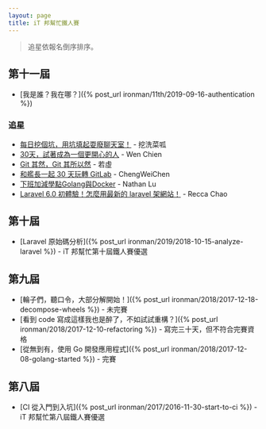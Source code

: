 ```yaml
---
layout: page
title: iT 邦幫忙鐵人賽
---
```


> 追星依報名倒序排序。

## 第十一屆

* [我是誰？我在哪？]({% post_url ironman/11th/2019-09-16-authentication %})

### 追星

* [每日挖個坑，用坑填起耍廢聊天室！](https://ithelp.ithome.com.tw/users/20111962/ironman/2889) - 挖洗菜呱
* [30天，試著成為一個更開心的人](https://ithelp.ithome.com.tw/users/20112529/ironman/2875) - Wen Chien
* [Git 其然，Git 其所以然](https://ithelp.ithome.com.tw/users/20103676/ironman/2846) - 若虛
* [和艦長一起 30 天玩轉 GitLab](https://ithelp.ithome.com.tw/users/20120986/ironman/2733) - ChengWeiChen
* [下班加減學點Golang與Docker](https://ithelp.ithome.com.tw/users/20104930/ironman/2647) - Nathan Lu
* [Laravel 6.0 初體驗！怎麼用最新的 laravel 架網站！](https://ithelp.ithome.com.tw/users/20120550/ironman/2575) - Recca Chao

## 第十屆

* [Laravel 原始碼分析]({% post_url ironman/2019/2018-10-15-analyze-laravel %}) - iT 邦幫忙第十屆鐵人賽優選

## 第九屆

* [輪子們，聽口令，大部分解開始！]({% post_url ironman/2018/2017-12-18-decompose-wheels %}) - 未完賽
* [看到 code 寫成這樣我也是醉了，不如試試重構？]({% post_url ironman/2018/2017-12-10-refactoring %}) - 寫完三十天，但不符合完賽資格
* [從無到有，使用 Go 開發應用程式]({% post_url ironman/2018/2017-12-08-golang-started %}) - 完賽

## 第八屆

* [CI 從入門到入坑]({% post_url ironman/2017/2016-11-30-start-to-ci %}) - iT 邦幫忙第八屆鐵人賽優選
